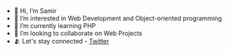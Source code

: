 - 👋 Hi, I’m Samir
- 👀 I’m interested in Web Development and Object-oriented programming
- 🌱 I’m currently learning PHP
- 💞️ I’m looking to collaborate on Web Projects
- 🫂 Let's stay connected - <a href="https://twitter.com/samearcodes" target="_blank">Twitter</a>

<!---
samiscold/samiscold is a ✨ special ✨ repository because its `README.md` (this file) appears on your GitHub profile.
You can click the Preview link to take a look at your changes.
--->
